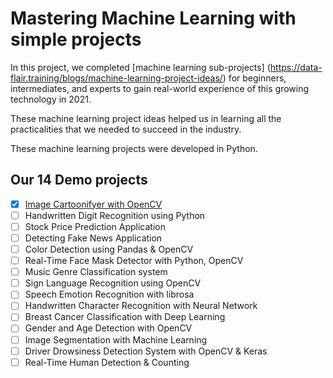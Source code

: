 # Mastering Machine Learning with simple projects

In this project, we completed [machine learning sub-projects]
(https://data-flair.training/blogs/machine-learning-project-ideas/) for
beginners, intermediates, and experts to gain real-world experience of this
growing technology in 2021.

These machine learning project ideas helped us in learning all the
practicalities that we needed to succeed in the industry.

These machine learning projects were developed in Python.

## Our 14 Demo projects

- [x] [Image Cartoonifyer with OpenCV](opencartoon)
- [ ] Handwritten Digit Recognition using Python
- [ ] Stock Price Prediction Application
- [ ] Detecting Fake News Application
- [ ] Color Detection using Pandas & OpenCV
- [ ] Real-Time Face Mask Detector with Python, OpenCV
- [ ] Music Genre Classification system
- [ ] Sign Language Recognition using OpenCV
- [ ] Speech Emotion Recognition with librosa
- [ ] Handwritten Character Recognition with Neural Network
- [ ] Breast Cancer Classification with Deep Learning
- [ ] Gender and Age Detection with OpenCV
- [ ] Image Segmentation with Machine Learning
- [ ] Driver Drowsiness Detection System with OpenCV & Keras
- [ ] Real-Time Human Detection & Counting
